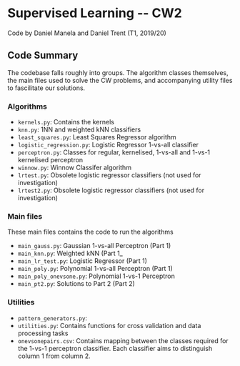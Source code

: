 # Supervised Learning -- CW2
Code by Daniel Manela and Daniel Trent (T1, 2019/20)

## Code Summary
The codebase falls roughly into groups. The algorithm classes themselves, the main files used to solve the CW problems, and accompanying utility files to fascilitate our solutions.

### Algorithms
* `kernels.py`: Contains the kernels 
* `knn.py`: 1NN and weighted kNN classifiers
* `least_squares.py`: Least Squares Regressor algorithm
* `logistic_regression.py`: Logistic Regressor 1-vs-all classifier
* `perceptron.py`: Classes for regular, kernelised, 1-vs-all and 1-vs-1 kernelised perceptron
* `winnow.py`: Winnow Classifer algorithm
* `lrtest.py`: Obsolete logistic regressor classifiers (not used for investigation)
* `lrtest2.py`: Obsolete logistic regressor classifiers (not used for investigation)

### Main files
These main files contains the code to run the algorithms
* `main_gauss.py`: Gaussian 1-vs-all Perceptron (Part 1)
* `main_knn.py`: Weighted kNN (Part 1_
* `main_lr_test.py`: Logistic Regressor (Part 1)
* `main_poly.py`: Polynomial 1-vs-all Perceptron (Part 1)
* `main_poly_onevsone.py`: Polynomial 1-vs-1 Perceptron
* `main_pt2.py`: Solutions to Part 2 (Part 2)

### Utilities
* `pattern_generators.py`: 
* `utilities.py`: Contains functions for cross validation and data processing tasks
* `onevsonepairs.csv`: Contains mapping between the classes required for the 1-vs-1 perceptron classifier. Each classifier aims to distinguish column 1 from column 2.
